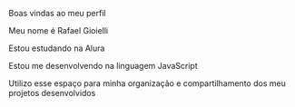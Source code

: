 Boas vindas ao meu perfil

Meu nome é Rafael Gioielli

Estou estudando na Alura

Estou me desenvolvendo na linguagem JavaScript

Utilizo esse espaço para minha organização e compartilhamento dos meu projetos desenvolvidos

